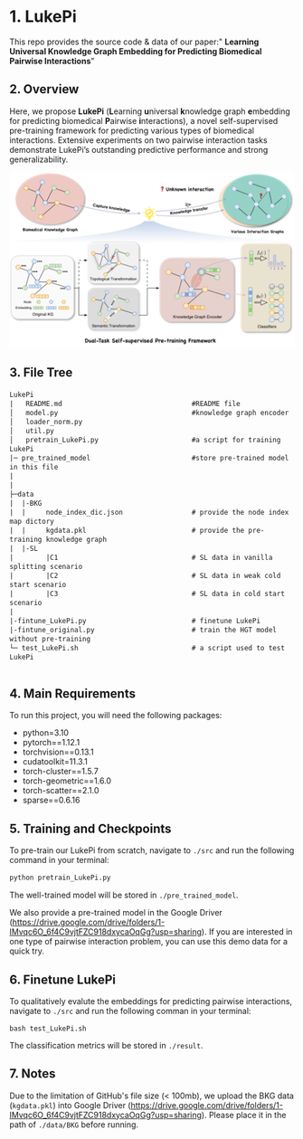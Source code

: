 # 1. LukePi

This repo provides the source code & data of our paper:" **Learning Universal Knowledge Graph Embedding for Predicting Biomedical Pairwise Interactions**"

## 2. Overview

Here, we propose **LukePi** (**L**earning **u**niversal **k**nowledge graph **e**mbedding for predicting biomedical **P**airwise **i**nteractions), a novel self-supervised pre-training framework for predicting various types of biomedical interactions. Extensive experiments on two pairwise interaction tasks demonstrate LukePi’s outstanding predictive performance and strong generalizability.

![image](Lukepi_overview.png)

## 3. File Tree

```
LukePi
|   README.md                                #README file                    
│   model.py                                 #knowledge graph encoder
│   loader_norm.py                         
│   util.py
│   pretrain_LukePi.py                       #a script for training LukePi
|─ pre_trained_model                         #store pre-trained model in this file
|  
|
├─data
|  |-BKG
|  |     node_index_dic.json                 # provide the node index map dictory
|  |     kgdata.pkl                          # provide the pre-training knowledge graph
|  |-SL
|        |C1                                 # SL data in vanilla splitting scenario
|        |C2                                 # SL data in weak cold start scenario
|        |C3                                 # SL data in cold start scenario
|
|-fintune_LukePi.py                          # finetune LukePi   
|-fintune_original.py                        # train the HGT model without pre-training
└─ test_LukePi.sh                            # a script used to test LukePi 
     
   ```


## 4. Main Requirements

To run this project, you will need the following packages:
- python=3.10
- pytorch==1.12.1 
- torchvision==0.13.1 
- cudatoolkit=11.3.1
- torch-cluster==1.5.7
- torch-geometric==1.6.0
- torch-scatter==2.1.0
- sparse==0.6.16


## 5. Training and Checkpoints

To pre-train our LukePi from scratch, navigate to `./src` and run the following command in your terminal:
```python
python pretrain_LukePi.py
```
The well-trained model will be stored in `./pre_trained_model`. 

We also provide a pre-trained model in the Google Driver (https://drive.google.com/drive/folders/1-IMvqc6O_6f4C9vjtFZC918dxycaOqGg?usp=sharing). If you are interested in one type of pairwise interaction problem, you can use this demo data for a quick try. 


## 6. Finetune LukePi

To qualitatively evalute the embeddings for predicting pairwise interactions, navigate to ```./src``` and run the following comman in your terminal:
```shell
bash test_LukePi.sh
```
The classification metrics will be stored in `./result`.

## 7. Notes
Due to the limitation of GitHub's file size (< 100mb), we upload the BKG data (`kgdata.pkl`) into Google Driver (https://drive.google.com/drive/folders/1-IMvqc6O_6f4C9vjtFZC918dxycaOqGg?usp=sharing). Please place it in the path of `./data/BKG` before running.
